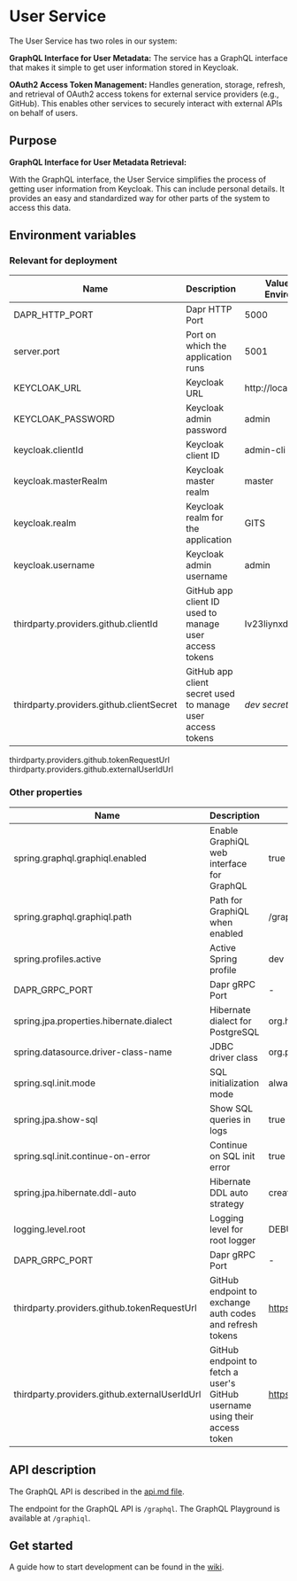 # User Service

The User Service has two roles in our system: 

**GraphQL Interface for User Metadata:** The service has a GraphQL interface that makes it simple to get user information stored in Keycloak. 

**OAuth2 Access Token Management:** Handles generation, storage, refresh, and retrieval of OAuth2 access tokens for external service providers (e.g., GitHub). This enables other services to securely interact with external APIs on behalf of users.


## Purpose

 **GraphQL Interface for User Metadata Retrieval:**

   With the GraphQL interface, the User Service simplifies the process of getting user information from Keycloak. This can include personal details. It provides an easy and standardized way for other parts of the system to access this data.

## Environment variables 
### Relevant for deployment
| Name                                     | Description                                                | Value in Dev Environment | Value in Prod Environment |
|------------------------------------------|------------------------------------------------------------|--------------------------|---------------------------|
| DAPR_HTTP_PORT                           | Dapr HTTP Port                                             | 5000                     | 3500                      |
| server.port                              | Port on which the application runs                         | 5001                     | 5001                      |
| KEYCLOAK_URL                             | Keycloak URL                                               | http://localhost:9009/   | http://keycloak/keycloak  |
| KEYCLOAK_PASSWORD                        | Keycloak admin password                                    | admin                    | *secret*                  |
| keycloak.clientId                        | Keycloak client ID                                         | admin-cli                | admin-cli                 |
| keycloak.masterRealm                     | Keycloak master realm                                      | master                   | master                    |
| keycloak.realm                           | Keycloak realm for the application                         | GITS                     | GITS                      |
| keycloak.username                        | Keycloak admin username                                    | admin                    | admin                     |
| thirdparty.providers.github.clientId     | GitHub app client ID used to manage user access tokens     | Iv23liynxdcJafLw0ptQ     | Iv23liNIRTUsh31DAv4u      |
| thirdparty.providers.github.clientSecret | GitHub app client secret used to manage user access tokens | *dev secret*             | *secret*                  |

thirdparty.providers.github.tokenRequestUrl
thirdparty.providers.github.externalUserIdUrl
### Other properties
| Name                                          | Description                                                                | Value in Dev Environment                    | Value in Prod Environment               |
|-----------------------------------------------|----------------------------------------------------------------------------|---------------------------------------------|-----------------------------------------|
| spring.graphql.graphiql.enabled               | Enable GraphiQL web interface for GraphQL                                  | true                                        | true                                    |
| spring.graphql.graphiql.path                  | Path for GraphiQL when enabled                                             | /graphiql                                   | /graphiql                               |
| spring.profiles.active                        | Active Spring profile                                                      | dev                                         | prod                                    |
| DAPR_GRPC_PORT                                | Dapr gRPC Port                                                             | -                                           | 50001                                   |
| spring.jpa.properties.hibernate.dialect       | Hibernate dialect for PostgreSQL                                           | org.hibernate.dialect.PostgreSQLDialect     | org.hibernate.dialect.PostgreSQLDialect |
| spring.datasource.driver-class-name           | JDBC driver class                                                          | org.postgresql.Driver                       | org.postgresql.Driver                   |
| spring.sql.init.mode                          | SQL initialization mode                                                    | always                                      | always                                  |
| spring.jpa.show-sql                           | Show SQL queries in logs                                                   | true                                        | false                                   |
| spring.sql.init.continue-on-error             | Continue on SQL init error                                                 | true                                        | true                                    |
| spring.jpa.hibernate.ddl-auto                 | Hibernate DDL auto strategy                                                | create                                      | update                                  |
| logging.level.root                            | Logging level for root logger                                              | DEBUG                                       | -                                       |
| DAPR_GRPC_PORT                                | Dapr gRPC Port                                                             | -                                           | 50001                                   |
| thirdparty.providers.github.tokenRequestUrl   | GitHub endpoint to exchange auth codes and refresh tokens                  | https://github.com/login/oauth/access_token | same                                    |
| thirdparty.providers.github.externalUserIdUrl | GitHub endpoint to fetch a user's GitHub username using their access token | https://api.github.com/user                 | same                                    |
## API description

The GraphQL API is described in the [api.md file](api.md).

The endpoint for the GraphQL API is `/graphql`. The GraphQL Playground is available at `/graphiql`.

## Get started

A guide how to start development can be
found in the [wiki](https://meitrex.readthedocs.io/en/latest/dev-manuals/backend/get-started.html).

